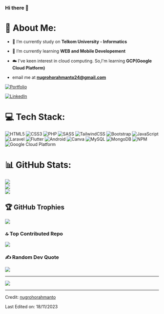 ### Hi there 👋
# 💫 About Me:
- 🔭 I’m currently study on **Telkom University - Informatics**

- 🌱 I’m currently learning **WEB and Mobile Developement**

- ☁️ I've keen interest in cloud computing. So,I'm learning **GCP(Google Cloud Platform)**

- email me at **nugrohorahmanto24@gmail.com**


[![Portfolio](https://img.shields.io/badge/My_Portfolio-grey?style=for-the-badge&logo=files)](https://nugrohorahmanto.github.io/)
  
[![LinkedIn](https://img.shields.io/badge/My_LinkedIn-blue?style=for-the-badge&logo=LinkedIn)](https://www.linkedin.com/in/nugroho-rahmanto/)



# 💻 Tech Stack:
![HTML5](https://img.shields.io/badge/html-%23E34F26.svg?style=for-the-badge&logo=html5&logoColor=white) ![CSS3](https://img.shields.io/badge/css-%231572B6.svg?style=for-the-badge&logo=css3&logoColor=white) ![PHP](https://img.shields.io/badge/php-lightpurple?style=for-the-badge&logo=php&color=d99dfa)  ![SASS](https://img.shields.io/badge/SASS-hotpink.svg?style=for-the-badge&logo=SASS&logoColor=white) ![TailwindCSS](https://img.shields.io/badge/tailwindcss-%2338B2AC.svg?style=for-the-badge&logo=tailwind-css&logoColor=white) ![Bootstrap](https://img.shields.io/badge/bootstrap-%23563D7C.svg?style=for-the-badge&logo=bootstrap&logoColor=white) ![JavaScript](https://img.shields.io/badge/javascript-%23323330.svg?style=for-the-badge&logo=javascript&logoColor=%23F7DF1E) ![Laravel](https://img.shields.io/badge/laravel-%23CB3837.svg?style=for-the-badge&logo=laravel&logoColor=white) ![Flutter](https://img.shields.io/badge/flutter-blue?style=for-the-badge&logo=flutter) ![Android](https://img.shields.io/badge/android-white?style=for-the-badge&logo=android) ![Canva](https://img.shields.io/badge/Canva-%2300C4CC.svg?style=for-the-badge&logo=Canva&logoColor=white) ![MySQL](https://img.shields.io/badge/mysql-00758F.svg?style=for-the-badge&logo=mysql&logoColor=white)
![MongoDB](https://img.shields.io/badge/MongoDB-%234ea94b.svg?style=for-the-badge&logo=mongodb&logoColor=white)
![NPM](https://img.shields.io/badge/NPM-%23CB3837.svg?style=for-the-badge&logo=npm&logoColor=white) ![Google Cloud Platform](https://img.shields.io/badge/Google_Cloud_Platform-4285F4?style=for-the-badge&logo=google-cloud&logoColor=white) 

# 📊 GitHub Stats:
![](https://github-readme-stats.vercel.app/api?username=nugrohorahmanto&theme=dark&hide_border=false&include_all_commits=false&count_private=false)<br/>
![](https://github-readme-streak-stats.herokuapp.com/?user=nugrohorahmanto&theme=dark&hide_border=false)<br/>
![](https://github-readme-stats.vercel.app/api/top-langs/?username=nugrohorahmanto&theme=dark&hide_border=false&include_all_commits=false&count_private=false&layout=compact)

## 🏆 GitHub Trophies
![](https://github-profile-trophy.vercel.app/?username=nugrohorahmanto&theme=onedark&no-frame=true&no-bg=false&margin-w=4)

### 🔝 Top Contributed Repo
![](https://github-contributor-stats.vercel.app/api?username=nugrohorahmanto&limit=5&theme=tokyonight&combine_all_yearly_contributions=true)

### ✍️ Random Dev Quote
![](https://quotes-github-readme.vercel.app/api?type=horizontal&theme=radical)

------
[![](https://visitcount.itsvg.in/api?id=nugrohorahmanto&icon=2&color=4)](https://visitcount.itsvg.in)

------

Credit: [nugrohorahmanto](https://github.com/nugrohorahmanto)

Last Edited on: 18/11/2023

